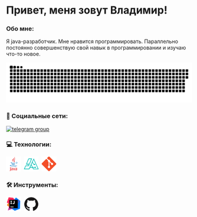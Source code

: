 # Привет, меня зовут Владимир!

### Обо мне:
Я java-разработчик. Мне нравится программировать. Параллельно постоянно совершенствую свой навык в программировании и изучаю что-то новое.

<p align="center">
 <img width="600" src="github-snake.svg" alt="snake"/>
</p>

### 🤝 Социальные сети:

  <div id="badges">
  </a>
    <a href="https://t.me/Vova_bva" target="_blank">
      <img src="https://cdn-icons-png.flaticon.com/512/2111/2111646.png" width="40" height="40" alt="telegram group" />
    </a>
  </div>

### 💻 Технологии:
<div>
  <img src="https://github.com/devicons/devicon/blob/master/icons/java/java-original-wordmark.svg" title="java" alt="java" width="40" height="40"/>&nbsp
  <img src="https://github.com/devicons/devicon/blob/master/icons/thealgorithms/thealgorithms-original.svg" title="Algorithms" alt=" Algorithms " width="40" height="40"/>&nbsp
   <img src="https://github.com/devicons/devicon/blob/master/icons/git/git-original.svg" title="git" alt="git" width="40" height="40"/>&nbsp
</div>

### 🛠 Инструменты:
<div>
  <img src="https://github.com/devicons/devicon/blob/master/icons/intellij/intellij-original.svg" title="IntelIJIdea" alt=" IntelIJIdea " width="40" height="40"/>&nbsp;
  <img src="https://github.com/devicons/devicon/blob/master/icons/github/github-original.svg" title="mySQL" alt=" mySQL " width="40" height="40"/>&nbsp;
</div>


